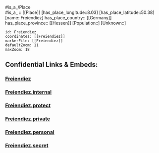 ﻿---
location: [50.38,8.03] 
mapzoom: [7,12] 
mapmarker: city 
type: City
tags:
- geo/City


SpocWebEntityId: 30253
isDeleted: false
confidential: public

---
#is_a_/Place  
#is_a_ :: [[Place]] 
[has_place_longitude::8.03] 
[has_place_latitude::50.38] 
[name::Freiendiez] 
has_place_country:: [[Germany]]  
has_place_province:: [[Hessen]] 
[Population::] 
[Unknown::] 


```leaflet
id: Freiendiez
coordinates: [[Freiendiez]] 
markerFile: [[Freiendiez]] 
defaultZoom: 11 
maxZoom: 18
```


## Confidential Links & Embeds: 

### [Freiendiez](/_public/Earth/Continent/Europe/Europe~Central/Germany/Germany~West/Rheinland-Pfalz/counties~RP/Rhein-Lahn-Kreis/cities~Rhein-Lahn-Kreis/Diez/City/Freiendiez.md) 

### [Freiendiez.internal](/_internal/Earth/Continent/Europe/Europe~Central/Germany/Germany~West/Rheinland-Pfalz/counties~RP/Rhein-Lahn-Kreis/cities~Rhein-Lahn-Kreis/Diez/City/Freiendiez.internal.md) 

### [Freiendiez.protect](/_protect/Earth/Continent/Europe/Europe~Central/Germany/Germany~West/Rheinland-Pfalz/counties~RP/Rhein-Lahn-Kreis/cities~Rhein-Lahn-Kreis/Diez/City/Freiendiez.protect.md) 

### [Freiendiez.private](/_private/Earth/Continent/Europe/Europe~Central/Germany/Germany~West/Rheinland-Pfalz/counties~RP/Rhein-Lahn-Kreis/cities~Rhein-Lahn-Kreis/Diez/City/Freiendiez.private.md) 

### [Freiendiez.personal](/_personal/Earth/Continent/Europe/Europe~Central/Germany/Germany~West/Rheinland-Pfalz/counties~RP/Rhein-Lahn-Kreis/cities~Rhein-Lahn-Kreis/Diez/City/Freiendiez.personal.md) 

### [Freiendiez.secret](/_secret/Earth/Continent/Europe/Europe~Central/Germany/Germany~West/Rheinland-Pfalz/counties~RP/Rhein-Lahn-Kreis/cities~Rhein-Lahn-Kreis/Diez/City/Freiendiez.secret.md) 
